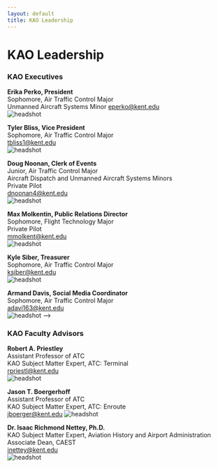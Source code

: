 ```yaml
---
layout: default
title: KAO Leadership
---
```

# KAO Leadership

### KAO Executives

__Erika Perko, President__  
Sophomore, Air Traffic Control Major  
Unmanned Aircraft Systems Minor
[eperko@kent.edu](mailto:eperko@kent.edu)  
![headshot](/assets/images/leadership/Joey.jpg) 

__Tyler Bliss, Vice President__  
Sophomore, Air Traffic Control Major   
[tbliss1@kent.edu](mailto:tbliss1@kent.edu)  
![headshot](/assets/images/leadership/ZC.jpg)

__Doug Noonan, Clerk of Events__  
Junior, Air Traffic Control Major  
Aircraft Dispatch and Unmanned Aircraft Systems Minors    
Private Pilot  
[dnoonan4@kent.edu](mailto:dnoonan4@kent.edu)  
![headshot](/assets/images/leadership/Doug.jpg)

__Max Molkentin, Public Relations Director__  
Sophomore, Flight Technology Major  
Private Pilot  
[mmolkent@kent.edu](mailto:mmolkent@kent.edu)  
![headshot](/assets/images/leadership/Keith.jpg)

__Kyle Siber, Treasurer__  
Sophomore, Air Traffic Control Major     
[ksiber@kent.edu](mailto:ksiber@kent.edu)  
![headshot](/assets/images/leadership/Adam.jpg) 

__Armand Davis, Social Media Coordinator__  
Sophomore, Air Traffic Control Major  
[adavi163@kent.edu](mailto:adavi163@kent.edu)  
![headshot](/assets/images/leadership/XX.jpg) -->



### KAO Faculty Advisors

__Robert A. Priestley__  
Assistant Professor of ATC  
KAO Subject Matter Expert, ATC: Terminal  
[rpriestl@kent.edu](mailto:rpriestl@kent.edu)  
![headshot](/assets/images/leadership/RP.jpg)

__Jason T. Boergerhoff__  
Assistant Professor of ATC  
KAO Subject Matter Expert, ATC: Enroute  
[jboerger@kent.edu](mailto:jboerger@kent.edu)
![headshot](/assets/images/leadership/JB.jpg)

__Dr. Isaac Richmond Nettey, Ph.D.__  
KAO Subject Matter Expert, Aviation History and Airport Administration  
Associate Dean, CAEST  
[inettey@kent.edu](mailto:inettey@kent.edu)  
![headshot](/assets/images/leadership/IN.jpg)

